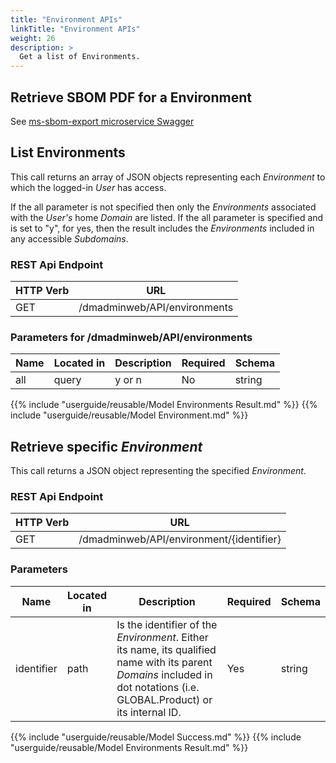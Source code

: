 ```yaml
---
title: "Environment APIs"
linkTitle: "Environment APIs"
weight: 26
description: >
  Get a list of Environments.
---
```


## Retrieve SBOM PDF for a Environment

See [ms-sbom-export microservice Swagger](https://github.com/ortelius/ms-sbom-export?tab=readme-ov-file#readme)


## List Environments

This call returns an array of JSON objects representing each _Environment_ to
which the logged-in _User_ has access.

If the all parameter is not specified then only the _Environments_ associated with the _User's_ home _Domain_ are listed. If the all parameter is specified and is set to "y", for yes, then the result includes the _Environments_ included in any accessible _Subdomains_.

### REST Api Endpoint 

| HTTP Verb | URL                          |
|-----------|------------------------------|
| GET       | /dmadminweb/API/environments |

### Parameters for /dmadminweb/API/environments

| Name | Located in | Description | Required | Schema |
|------|------------|-------------|----------|--------|
| all  | query      | y or n      | No       | string |

{{% include "userguide/reusable/Model Environments Result.md" %}}
{{% include "userguide/reusable/Model Environment.md" %}}

## Retrieve specific _Environment_

This call returns a JSON object representing the specified _Environment_.

### REST Api Endpoint 

| HTTP Verb | URL                                      |
|-----------|------------------------------------------|
| GET       | /dmadminweb/API/environment/{identifier} |

### Parameters 

| Name       | Located in | Description                                                                                                                                                               | Required | Schema |
|------------|------------|---------------------------------------------------------------------------------------------------------------------------------------------------------------------------|----------|--------|
| identifier | path       | Is the identifier of the _Environment_. Either its name, its qualified name with its parent _Domains_ included in dot notations (i.e. GLOBAL.Product) or its internal ID. | Yes      | string |

{{% include "userguide/reusable/Model Success.md" %}}
{{% include "userguide/reusable/Model Environments Result.md" %}}
